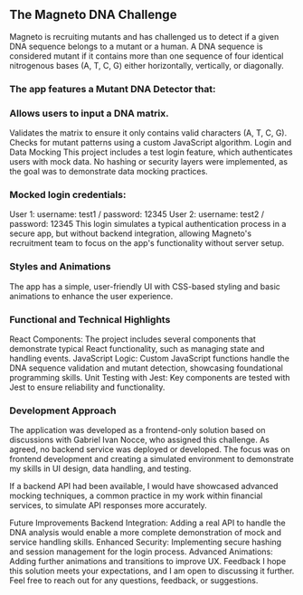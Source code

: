 ## The Magneto DNA Challenge

 Magneto is recruiting mutants and has challenged us to detect if a given DNA sequence belongs to a mutant or a human. A DNA sequence is considered mutant if it contains more than one sequence of four identical nitrogenous bases (A, T, C, G) either horizontally, vertically, or diagonally.

### The app features a Mutant DNA Detector that:

### Allows users to input a DNA matrix.
Validates the matrix to ensure it only contains valid characters (A, T, C, G).
Checks for mutant patterns using a custom JavaScript algorithm.
Login and Data Mocking
This project includes a test login feature, which authenticates users with mock data. No hashing or security layers were implemented, as the goal was to demonstrate data mocking practices.

### Mocked login credentials:
User 1: username: test1 / password: 12345
User 2: username: test2 / password: 12345
This login simulates a typical authentication process in a secure app, but without backend integration, allowing Magneto's recruitment team to focus on the app's functionality without server setup.

### Styles and Animations
The app has a simple, user-friendly UI with CSS-based styling and basic animations to enhance the user experience.

### Functional and Technical Highlights
React Components: The project includes several components that demonstrate typical React functionality, such as managing state and handling events.
JavaScript Logic: Custom JavaScript functions handle the DNA sequence validation and mutant detection, showcasing foundational programming skills.
Unit Testing with Jest: Key components are tested with Jest to ensure reliability and functionality.
### Development Approach
The application was developed as a frontend-only solution based on discussions with Gabriel Ivan Nocce, who assigned this challenge. As agreed, no backend service was deployed or developed. The focus was on frontend development and creating a simulated environment to demonstrate my skills in UI design, data handling, and testing.

If a backend API had been available, I would have showcased advanced mocking techniques, a common practice in my work within financial services, to simulate API responses more accurately.

Future Improvements
Backend Integration: Adding a real API to handle the DNA analysis would enable a more complete demonstration of mock and service handling skills.
Enhanced Security: Implementing secure hashing and session management for the login process.
Advanced Animations: Adding further animations and transitions to improve UX.
Feedback
I hope this solution meets your expectations, and I am open to discussing it further. Feel free to reach out for any questions, feedback, or suggestions.